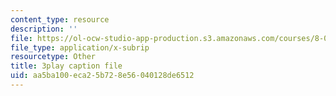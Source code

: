 ```yaml
---
content_type: resource
description: ''
file: https://ol-ocw-studio-app-production.s3.amazonaws.com/courses/8-01sc-classical-mechanics-fall-2016/aa5ba100eca25b728e56040128de6512_1BU28txGAFI.vtt
file_type: application/x-subrip
resourcetype: Other
title: 3play caption file
uid: aa5ba100-eca2-5b72-8e56-040128de6512
---
```

